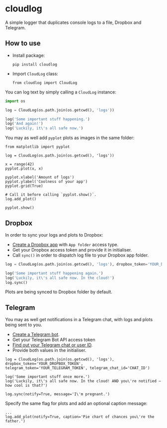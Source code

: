 # cloudlog
A simple logger that duplicates console logs to a file, Dropbox and Telegram.

## How to use

* Install package: 
  
  ```
  pip install cloudlog
  ```
* Import `CloudLog` class:

  ```
  from cloudlog import CloudLog
  ```

You can log text by simply calling a `CloudLog` instance:
```python
import os

log = CloudLog(os.path.join(os.getcwd(), 'logs'))

log('Some important stuff happening.')
log('And again!')
log('Luckily, it\'s all safe now.')
```

You may as well add `pyplot` plots as images in the same folder:
```
from matplotlib import pyplot

log = CloudLog(os.path.join(os.getcwd(), 'logs'))

x = range(42)
pyplot.plot(x, x)

pyplot.xlabel('Amount of logs')
pyplot.ylabel('Coolness of your app')
pyplot.grid(True)

# Call it before calling `pyplot.show()`.
log.add_plot()

pyplot.show()
```

## Dropbox
In order to sync your logs and plots to Dropbox: 
* [Create a Dropbox app](https://www.dropbox.com/developers/apps/create) with `App folder` access type.
* Get your Dropbox access token and provide it in initialiser.
* Call `sync()` in order to dispatch log file to your Dropbox app folder.

```python
log = CloudLog(os.path.join(os.getcwd(), 'logs'), dropbox_token='YOUR_DROPBOX_TOKEN_HERE')

log('Some important stuff happening again.')
log('Luckily, it\'s all safe now. In the cloud!')
log.sync()
```

Plots are being synced to Dropbox folder by default.

## Telegram
You may as well get notifications in a Telegram chat, with logs and plots being sent to you.
* [Create a Telegram bot](https://core.telegram.org/bots#creating-a-new-bot).
* Get your Telegram Bot API access token
* [Find out your Telegram chat or user ID](http://stackoverflow.com/a/32777943/300131).
* Provide both values in the initialiser.

```
log = CloudLog(os.path.join(os.getcwd(), 'logs'), dropbox_token='YOUR_DROPBOX_TOKEN', telegram_token='YOUR_TELEGRAM_TOKEN', telegram_chat_id='CHAT_ID')

log('Some important stuff once more.')
log('Luckily, it\'s all safe now. In the cloud! AND you\'re notified — how cool is that?')

log.sync(notify=True, message='I\'m pregnant.')
```

Specify the same flag for plots and add an optional caption message:
```
...
log.add_plot(notify=True, caption='Pie chart of chances you\'re the father.')
```
